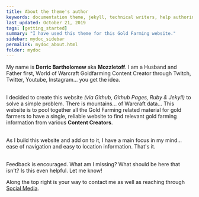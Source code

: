 ```yaml
---
title: About the theme's author
keywords: documentation theme, jekyll, technical writers, help authoring tools, hat replacements
last_updated: October 21, 2019
tags: [getting_started]
summary: "I have used this theme for this Gold Farming website."
sidebar: mydoc_sidebar
permalink: mydoc_about.html
folder: mydoc
---
```


My name is **Derric Bartholomew** aka **Mozzletoff**. I am a Husband and Father first, World of Warcraft Goldfarming Content Creator through Twitch, Twitter, Youtube, Instagram... you get the idea.
<br>
<br>

I decided to create this website _(via Github, Github Pages, Ruby & Jekyll)_ to solve a simple problem. There is mountains... of Warcraft data... This website is to pool together all the Gold Farming related material for gold farmers to have a single, reliable website to find relevant gold farming information from various **Content Creators**.
<br>
<br>

As I build this website and add on to it, I have a main focus in my mind... ease of navigation and easy to location information. That's it.
<br>
<br>

Feedback is encouraged. What am I missing? What should be here that isn't? Is this even helpful. Let me know!

Along the top right is your way to contact me as well as reaching through [Social Media](https://t.co/SRrJa1X9B7?amp=1).

